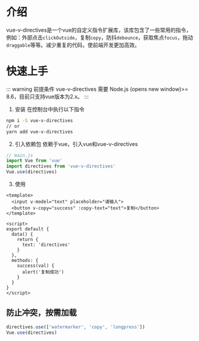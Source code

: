 # 介绍
vue-v-directives是一个vue的自定义指令扩展库，该库包含了一些常用的指令，例如：外部点击`clickOutside`，复制`copy`，防抖`debounce`，获取焦点`focus`，拖动`draggable`等等。减少重复的代码，使前端开发更加高效。

# 快速上手
::: warning 前提条件
vue-v-directives 需要 Node.js (opens new window)>= 8.6，目前只支持vue版本为2.x。
:::
1. 安装
在控制台中执行以下指令
```bash
npm i -S vue-v-directives
// or
yarn add vue-v-directives
```
2. 引入依赖包
依赖于vue，引入vue和vue-v-directives
```javascript
// main.js
import Vue from 'vue'
import directives from 'vue-v-directives'
Vue.use(directives)
```
3. 使用
```vue
<template>
  <input v-model="text" placeholder="请输入">
  <button v-copy="success" :copy-text="text">复制</button>
</template>

<script>
export default {
  data() {
    return {
      text: 'directives'
    }
  },
  methods: {
    success(val) {
      alert('复制成功')
    }
  }
}
</script>
```
<template>
  <input v-model="text" placeholder="请输入">
  <button v-copy="success" :copy-text="text">复制</button>
</template>

<script>
import Vue from 'vue'
import directives from '@/index.js'
Vue.use(directives)
export default {
  data() {
    return {
      text: 'directives'
    }
  },
  methods: {
    success(val) {
      alert('复制成功')
    }
  }
}
</script>

## 防止冲突，按需加载
```javascript
directives.use(['watermarker', 'copy', 'longpress'])
Vue.use(directives)
```